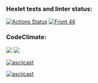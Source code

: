 ### Hexlet tests and linter status:
[![Actions Status](https://github.com/SarTolik/frontend-project-46/workflows/hexlet-check/badge.svg)](https://github.com/SarTolik/frontend-project-46/actions)
[![Front 46](https://github.com//SarTolik/frontend-project-46/actions/workflows/fp-46.yml/badge.svg)](https://github.com/SarTolik/frontend-project-46/actions/workflows/fp-46.yml)

### CodeClimate:
<a href="https://codeclimate.com/github/SarTolik/frontend-project-46/maintainability"><img src="https://api.codeclimate.com/v1/badges/c53cde565bd2df71361d/maintainability" /></a>
<a href="https://codeclimate.com/github/SarTolik/frontend-project-46/test_coverage"><img src="https://api.codeclimate.com/v1/badges/c53cde565bd2df71361d/test_coverage" /></a>


[![asciicast](https://asciinema.org/a/2psvRYgkLxaUepimAmBwQhPLz.svg)](https://asciinema.org/a/2psvRYgkLxaUepimAmBwQhPLz)

[![asciicast](https://asciinema.org/a/vYb6GNB6AXKAspsHmPUqwdQfk.svg)](https://asciinema.org/a/vYb6GNB6AXKAspsHmPUqwdQfk)
